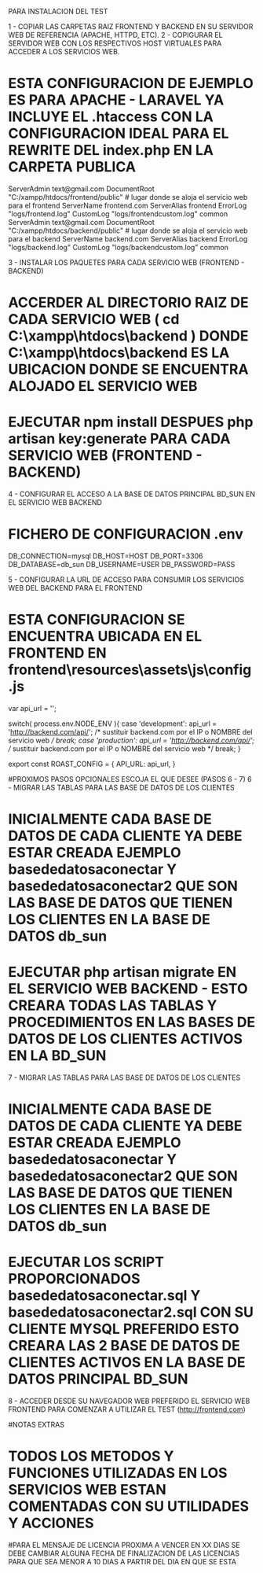 PARA INSTALACION DEL TEST

1 - COPIAR LAS CARPETAS RAIZ FRONTEND Y BACKEND EN SU SERVIDOR WEB DE REFERENCIA (APACHE, HTTPD, ETC).
2 - COPIGURAR EL SERVIDOR WEB CON LOS RESPECTIVOS HOST VIRTUALES PARA ACCEDER A LOS SERVICIOS WEB.

# ESTA CONFIGURACION DE EJEMPLO ES PARA APACHE - LARAVEL YA INCLUYE EL .htaccess CON LA CONFIGURACION IDEAL PARA EL REWRITE DEL index.php EN LA CARPETA PUBLICA
<VirtualHost frontend.com:80>
    ServerAdmin text@gmail.com
    DocumentRoot "C:/xampp/htdocs/frontend/public" # lugar donde se aloja el servicio web para el frontend
    ServerName frontend.com
    ServerAlias frontend
    ErrorLog "logs/frontend.log"
    CustomLog "logs/frontendcustom.log" common
</VirtualHost>

<VirtualHost backend.com:80>
    ServerAdmin text@gmail.com
    DocumentRoot "C:/xampp/htdocs/backend/public" # lugar donde se aloja el servicio web para el backend
    ServerName backend.com
    ServerAlias backend
    ErrorLog "logs/backend.log"
    CustomLog "logs/backendcustom.log" common
</VirtualHost>

3 - INSTALAR LOS PAQUETES PARA CADA SERVICIO WEB (FRONTEND - BACKEND)

# ACCERDER AL DIRECTORIO RAIZ DE CADA SERVICIO WEB ( cd C:\xampp\htdocs\backend ) DONDE C:\xampp\htdocs\backend ES LA UBICACION DONDE SE ENCUENTRA ALOJADO EL SERVICIO WEB

# EJECUTAR npm install DESPUES php artisan key:generate PARA CADA SERVICIO WEB (FRONTEND - BACKEND)

4 - CONFIGURAR EL ACCESO A LA BASE DE DATOS PRINCIPAL BD_SUN EN EL SERVICIO WEB BACKEND

# FICHERO DE CONFIGURACION .env 

DB_CONNECTION=mysql
DB_HOST=HOST
DB_PORT=3306
DB_DATABASE=db_sun
DB_USERNAME=USER
DB_PASSWORD=PASS

5 - CONFIGURAR LA URL DE ACCESO PARA CONSUMIR LOS SERVICIOS WEB DEL BACKEND PARA EL FRONTEND

# ESTA CONFIGURACION SE ENCUENTRA UBICADA EN EL FRONTEND EN frontend\resources\assets\js\config.js

var api_url = '';

switch( process.env.NODE_ENV ){
  case 'development':
    api_url = 'http://backend.com/api/'; /* sustituir backend.com por el IP o NOMBRE del servicio web */
  break;
  case 'production':
    api_url = 'http://backend.com/api/'; /* sustituir backend.com por el IP o NOMBRE del servicio web */
  break;
}

export const ROAST_CONFIG = {
  API_URL: api_url,
}

#PROXIMOS PASOS OPCIONALES ESCOJA EL QUE DESEE (PASOS 6 - 7)
6 - MIGRAR LAS TABLAS PARA LAS BASE DE DATOS DE LOS CLIENTES 

# INICIALMENTE CADA BASE DE DATOS DE CADA CLIENTE YA DEBE ESTAR CREADA EJEMPLO basededatosaconectar Y basededatosaconectar2 QUE SON LAS BASE DE DATOS QUE TIENEN LOS CLIENTES EN LA BASE DE DATOS db_sun

# EJECUTAR php artisan migrate EN EL SERVICIO WEB BACKEND - ESTO CREARA TODAS LAS TABLAS Y PROCEDIMIENTOS EN LAS BASES DE DATOS DE LOS CLIENTES ACTIVOS EN LA BD_SUN

7 - MIGRAR LAS TABLAS PARA LAS BASE DE DATOS DE LOS CLIENTES 

# INICIALMENTE CADA BASE DE DATOS DE CADA CLIENTE YA DEBE ESTAR CREADA EJEMPLO basededatosaconectar Y basededatosaconectar2 QUE SON LAS BASE DE DATOS QUE TIENEN LOS CLIENTES EN LA BASE DE DATOS db_sun

# EJECUTAR LOS SCRIPT PROPORCIONADOS basededatosaconectar.sql Y basededatosaconectar2.sql CON SU CLIENTE MYSQL PREFERIDO ESTO CREARA LAS 2 BASE DE DATOS DE CLIENTES ACTIVOS EN LA BASE DE DATOS PRINCIPAL BD_SUN

8 - ACCEDER DESDE SU NAVEGADOR WEB PREFERIDO EL SERVICIO WEB FRONTEND PARA COMENZAR A UTILIZAR EL TEST (http://frontend.com)

#NOTAS EXTRAS

# TODOS LOS METODOS Y FUNCIONES UTILIZADAS EN LOS SERVICIOS WEB ESTAN COMENTADAS CON SU UTILIDADES Y ACCIONES
#PARA EL MENSAJE DE LICENCIA PROXIMA A VENCER EN XX DIAS SE DEBE CAMBIAR ALGUNA FECHA DE FINALIZACION DE LAS LICENCIAS PARA QUE SEA MENOR A 10 DIAS A PARTIR DEL DIA EN QUE SE ESTA

